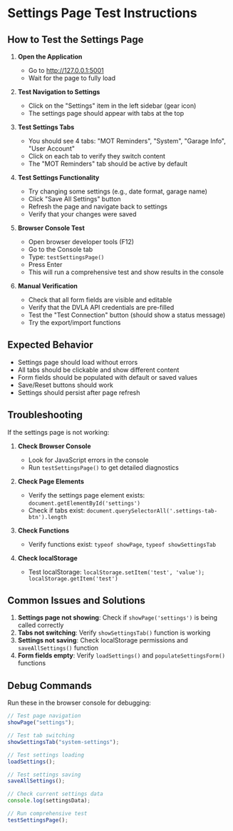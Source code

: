 # Settings Page Test Instructions

## How to Test the Settings Page

1. **Open the Application**

   - Go to http://127.0.0.1:5001
   - Wait for the page to fully load

2. **Test Navigation to Settings**

   - Click on the "Settings" item in the left sidebar (gear icon)
   - The settings page should appear with tabs at the top

3. **Test Settings Tabs**

   - You should see 4 tabs: "MOT Reminders", "System", "Garage Info", "User Account"
   - Click on each tab to verify they switch content
   - The "MOT Reminders" tab should be active by default

4. **Test Settings Functionality**

   - Try changing some settings (e.g., date format, garage name)
   - Click "Save All Settings" button
   - Refresh the page and navigate back to settings
   - Verify that your changes were saved

5. **Browser Console Test**

   - Open browser developer tools (F12)
   - Go to the Console tab
   - Type: `testSettingsPage()`
   - Press Enter
   - This will run a comprehensive test and show results in the console

6. **Manual Verification**
   - Check that all form fields are visible and editable
   - Verify that the DVLA API credentials are pre-filled
   - Test the "Test Connection" button (should show a status message)
   - Try the export/import functions

## Expected Behavior

- Settings page should load without errors
- All tabs should be clickable and show different content
- Form fields should be populated with default or saved values
- Save/Reset buttons should work
- Settings should persist after page refresh

## Troubleshooting

If the settings page is not working:

1. **Check Browser Console**

   - Look for JavaScript errors in the console
   - Run `testSettingsPage()` to get detailed diagnostics

2. **Check Page Elements**

   - Verify the settings page element exists: `document.getElementById('settings')`
   - Check if tabs exist: `document.querySelectorAll('.settings-tab-btn').length`

3. **Check Functions**

   - Verify functions exist: `typeof showPage`, `typeof showSettingsTab`

4. **Check localStorage**
   - Test localStorage: `localStorage.setItem('test', 'value'); localStorage.getItem('test')`

## Common Issues and Solutions

1. **Settings page not showing**: Check if `showPage('settings')` is being called correctly
2. **Tabs not switching**: Verify `showSettingsTab()` function is working
3. **Settings not saving**: Check localStorage permissions and `saveAllSettings()` function
4. **Form fields empty**: Verify `loadSettings()` and `populateSettingsForm()` functions

## Debug Commands

Run these in the browser console for debugging:

```javascript
// Test page navigation
showPage("settings");

// Test tab switching
showSettingsTab("system-settings");

// Test settings loading
loadSettings();

// Test settings saving
saveAllSettings();

// Check current settings data
console.log(settingsData);

// Run comprehensive test
testSettingsPage();
```
